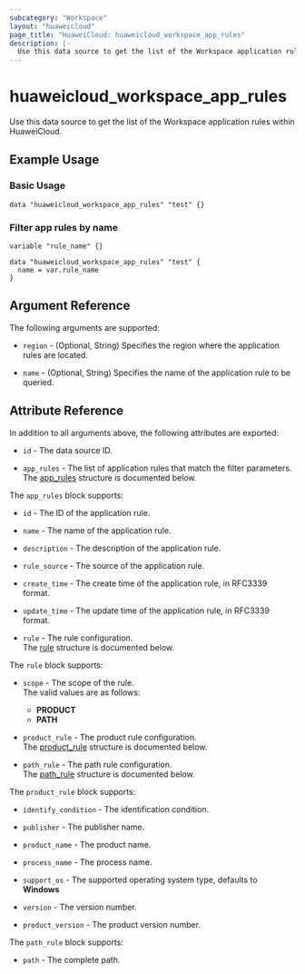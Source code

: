 ```yaml
---
subcategory: "Workspace"
layout: "huaweicloud"
page_title: "HuaweiCloud: huaweicloud_workspace_app_rules"
description: |-
  Use this data source to get the list of the Workspace application rules within HuaweiCloud.
---
```


# huaweicloud_workspace_app_rules

Use this data source to get the list of the Workspace application rules within HuaweiCloud.

## Example Usage

### Basic Usage

```hcl
data "huaweicloud_workspace_app_rules" "test" {}
```

### Filter app rules by name

```hcl
variable "rule_name" {}

data "huaweicloud_workspace_app_rules" "test" {
  name = var.rule_name
}
```

## Argument Reference

The following arguments are supported:

* `region` - (Optional, String) Specifies the region where the application rules are located.

* `name` - (Optional, String) Specifies the name of the application rule to be queried.

## Attribute Reference

In addition to all arguments above, the following attributes are exported:

* `id` - The data source ID.

* `app_rules` - The list of application rules that match the filter parameters.  
  The [app_rules](#workspace_app_rules_attr) structure is documented below.

<a name="workspace_app_rules_attr"></a>
The `app_rules` block supports:

* `id` - The ID of the application rule.

* `name` - The name of the application rule.

* `description` - The description of the application rule.

* `rule_source` - The source of the application rule.

* `create_time` - The create time of the application rule, in RFC3339 format.

* `update_time` - The update time of the application rule, in RFC3339 format.

* `rule` - The rule configuration.  
  The [rule](#workspace_app_rule_attr) structure is documented below.

<a name="workspace_app_rule_attr"></a>
The `rule` block supports:

* `scope` - The scope of the rule.  
  The valid values are as follows:
  + **PRODUCT**
  + **PATH**

* `product_rule` - The product rule configuration.  
  The [product_rule](#workspace_app_rule_product_rule_attr) structure is documented below.

* `path_rule` - The path rule configuration.  
  The [path_rule](#workspace_app_rule_path_rule_attr) structure is documented below.

<a name="workspace_app_rule_product_rule_attr"></a>
The `product_rule` block supports:

* `identify_condition` - The identification condition.

* `publisher` - The publisher name.

* `product_name` - The product name.

* `process_name` - The process name.

* `support_os` - The supported operating system type, defaults to **Windows**

* `version` - The version number.

* `product_version` - The product version number.

<a name="workspace_app_rule_path_rule_attr"></a>
The `path_rule` block supports:

* `path` - The complete path.
